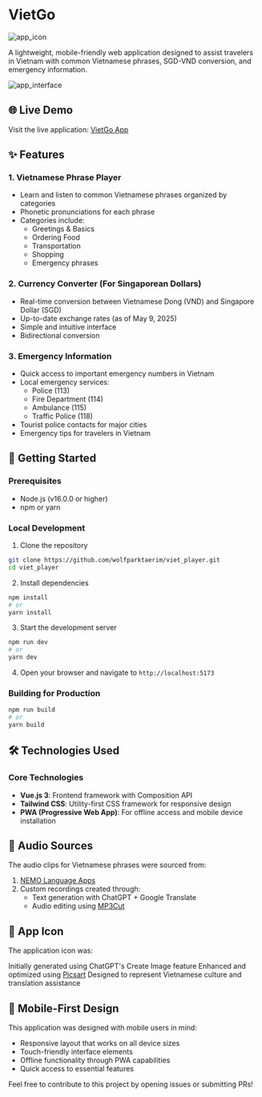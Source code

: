 # VietGo

![app_icon](https://github.com/user-attachments/assets/eecddfca-555f-413d-9199-4b1a97dbc3ae)

A lightweight, mobile-friendly web application designed to assist travelers in Vietnam with common Vietnamese phrases, SGD-VND conversion, and emergency information.

![app_interface](https://github.com/user-attachments/assets/68e4c97a-b146-44f3-89c2-a05543e24e58)

## 🌐 Live Demo

Visit the live application: [VietGo App](https://vietgo.vercel.app/)

## ✨ Features

### 1. Vietnamese Phrase Player

- Learn and listen to common Vietnamese phrases organized by categories
- Phonetic pronunciations for each phrase
- Categories include:
  - Greetings & Basics
  - Ordering Food
  - Transportation
  - Shopping
  - Emergency phrases

### 2. Currency Converter (For Singaporean Dollars)

- Real-time conversion between Vietnamese Dong (VND) and Singapore Dollar (SGD)
- Up-to-date exchange rates (as of May 9, 2025)
- Simple and intuitive interface
- Bidirectional conversion

### 3. Emergency Information

- Quick access to important emergency numbers in Vietnam
- Local emergency services:
  - Police (113)
  - Fire Department (114)
  - Ambulance (115)
  - Traffic Police (118)
- Tourist police contacts for major cities
- Emergency tips for travelers in Vietnam

## 🚀 Getting Started

### Prerequisites

- Node.js (v16.0.0 or higher)
- npm or yarn

### Local Development

1. Clone the repository
```bash
git clone https://github.com/wolfparktaerim/viet_player.git
cd viet_player
```

2. Install dependencies
```bash
npm install
# or
yarn install
```

3. Start the development server
```bash
npm run dev
# or
yarn dev
```

4. Open your browser and navigate to `http://localhost:5173`

### Building for Production

```bash
npm run build
# or
yarn build
```

## 🛠️ Technologies Used

### Core Technologies
- **Vue.js 3**: Frontend framework with Composition API
- **Tailwind CSS**: Utility-first CSS framework for responsive design
- **PWA (Progressive Web App)**: For offline access and mobile device installation

## 🎵 Audio Sources

The audio clips for Vietnamese phrases were sourced from:

1. [NEMO Language Apps](http://www.nemolanguageapps.com/phrasebooks/vietnamese)
2. Custom recordings created through:
   - Text generation with ChatGPT + Google Translate
   - Audio editing using [MP3Cut](https://mp3cut.net/)

## 🎨 App Icon
The application icon was:

Initially generated using ChatGPT's Create Image feature
Enhanced and optimized using [Picsart](https://picsart.com)
Designed to represent Vietnamese culture and translation assistance

## 📱 Mobile-First Design

This application was designed with mobile users in mind:
- Responsive layout that works on all device sizes
- Touch-friendly interface elements
- Offline functionality through PWA capabilities
- Quick access to essential features


Feel free to contribute to this project by opening issues or submitting PRs!

